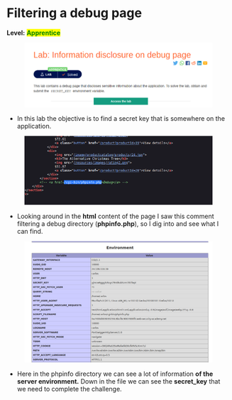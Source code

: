 # Filtering a debug page

**Level:** <mark style="color:green;">**Apprentice**</mark>

<figure><img src="../../../../../.gitbook/assets/debug1.png" alt=""><figcaption></figcaption></figure>

* In this lab the objective is to find a secret key that is somewhere on the application.

<figure><img src="../../../../../.gitbook/assets/phpinfo_leak.png" alt=""><figcaption></figcaption></figure>

* Looking around in the **html** content of the page I saw this comment filtering a debug directory (**phpinfo.php**), so I dig into and see what I can find.

<figure><img src="../../../../../.gitbook/assets/phpinfo_2.png" alt=""><figcaption></figcaption></figure>

* Here in the phpinfo directory we can see a lot of information **of the server environment.** Down in the file we can see the **secret\_key** that we need to complete the challenge.
